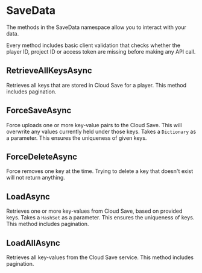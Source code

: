 # SaveData

The methods in the SaveData namespace allow you to interact with your data.

Every method includes basic client validation that checks whether the player ID, project ID or access token are missing before making any API call.

## RetrieveAllKeysAsync

Retrieves all keys that are stored in Cloud Save for a player.
This method includes pagination.

## ForceSaveAsync

Force uploads one or more key-value pairs to the Cloud Save. This will overwrite any values currently held under those keys.
Takes a `Dictionary` as a parameter. This ensures the uniqueness of given keys.

## ForceDeleteAsync

Force removes one key at the time.
Trying to delete a key that doesn't exist will not return anything.

## LoadAsync

Retrieves one or more key-values from Cloud Save, based on provided keys. 
Takes a `HashSet` as a parameter. This ensures the uniqueness of keys. 
This method includes pagination.

## LoadAllAsync

Retrieves all key-values from the Cloud Save service. 
This method includes pagination.